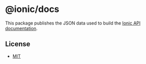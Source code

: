 # @ionic/docs

This package publishes the JSON data used to build the [Ionic API documentation](https://ionicframework.com/docs/api).

## License

* [MIT](https://raw.githubusercontent.com/ionic-team/ionic/master/LICENSE)